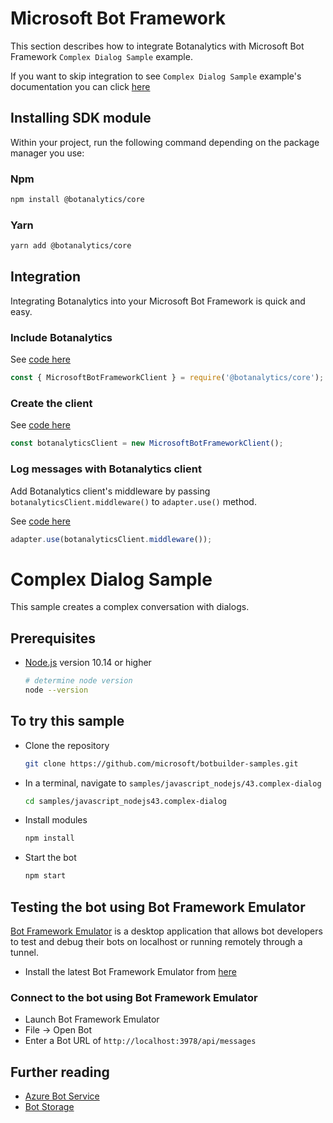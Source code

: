 # Microsoft Bot Framework

This section describes how to integrate Botanalytics with Microsoft Bot Framework `Complex Dialog Sample` example.

If you want to skip integration to see `Complex Dialog Sample` example's documentation you can click [here](https://github.com/botanalytics/node-sdk-examples/blob/master/microsoft-bot-framework/complex-dialog/README.md#complex-dialog-sample)

## Installing SDK module

Within your project, run the following command depending on the package manager you use:

### Npm
```bash
npm install @botanalytics/core
```
### Yarn
```bash
yarn add @botanalytics/core
```

## Integration

Integrating Botanalytics into your Microsoft Bot Framework is quick and easy.

### Include Botanalytics

See [code here](https://github.com/botanalytics/node-sdk-examples/blob/26fa93f9f311aff5b815dd7b29e89b067ccd7825/microsoft-bot-framework/complex-dialog/index.js#L26)

```js
const { MicrosoftBotFrameworkClient } = require('@botanalytics/core');
```

### Create the client

See [code here](https://github.com/botanalytics/node-sdk-examples/blob/26fa93f9f311aff5b815dd7b29e89b067ccd7825/microsoft-bot-framework/complex-dialog/index.js#L28)

```js
const botanalyticsClient = new MicrosoftBotFrameworkClient();
```

### Log messages with Botanalytics client

Add Botanalytics client's middleware by passing `botanalyticsClient.middleware()` to `adapter.use()` method.

See [code here](https://github.com/botanalytics/node-sdk-examples/blob/26fa93f9f311aff5b815dd7b29e89b067ccd7825/microsoft-bot-framework/complex-dialog/index.js#L88)

```js
adapter.use(botanalyticsClient.middleware());
```

# Complex Dialog Sample

This sample creates a complex conversation with dialogs.

## Prerequisites

- [Node.js](https://nodejs.org) version 10.14 or higher

    ```bash
    # determine node version
    node --version
    ```

## To try this sample

- Clone the repository

    ```bash
    git clone https://github.com/microsoft/botbuilder-samples.git
    ```

- In a terminal, navigate to `samples/javascript_nodejs/43.complex-dialog`

    ```bash
    cd samples/javascript_nodejs43.complex-dialog
    ```

- Install modules

    ```bash
    npm install
    ```

- Start the bot

    ```bash
    npm start
    ```

## Testing the bot using Bot Framework Emulator

[Bot Framework Emulator](https://github.com/microsoft/botframework-emulator) is a desktop application that allows bot developers to test and debug their bots on localhost or running remotely through a tunnel.

- Install the latest Bot Framework Emulator from [here](https://github.com/Microsoft/BotFramework-Emulator/releases)

### Connect to the bot using Bot Framework Emulator

- Launch Bot Framework Emulator
- File -> Open Bot
- Enter a Bot URL of `http://localhost:3978/api/messages`

## Further reading

- [Azure Bot Service](https://docs.microsoft.com/azure/bot-service/bot-service-overview-introduction?view=azure-bot-service-4.0)
- [Bot Storage](https://docs.microsoft.com/azure/bot-service/dotnet/bot-builder-dotnet-state?view=azure-bot-service-3.0&viewFallbackFrom=azure-bot-service-4.0)
